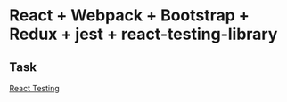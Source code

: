 # React + Webpack + Bootstrap + Redux + jest + react-testing-library

## Task 
[React Testing](https://github.com/rolling-scopes-school/tasks/blob/master/tasks/react/react-testing.md)
